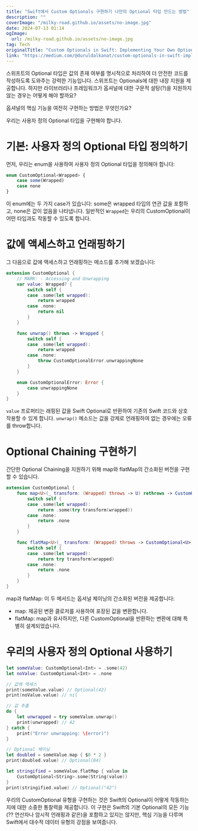 ```yaml
---
title: "Swift에서 Custom Optionals 구현하기 나만의 Optional 타입 만드는 방법"
description: ""
coverImage: "/milky-road.github.io/assets/no-image.jpg"
date: 2024-07-13 01:14
ogImage: 
  url: /milky-road.github.io/assets/no-image.jpg
tag: Tech
originalTitle: "Custom Optionals in Swift: Implementing Your Own Optional Type"
link: "https://medium.com/@duruldalkanat/custom-optionals-in-swift-implementing-your-own-optional-type-7b44468deca4"
---
```



스위프트의 Optional 타입은 값의 존재 여부를 명시적으로 처리하여 더 안전한 코드를 작성하도록 도와주는 강력한 기능입니다. 스위프트는 Optionals에 대한 내장 지원을 제공합니다. 하지만 라이브러리나 프레임워크가 옵셔널에 대한 구문적 설탕(?)을 지원하지 않는 경우는 어떻게 해야 할까요?

옵셔널의 핵심 기능을 여전히 구현하는 방법은 무엇인가요?

우리는 사용자 정의 Optional 타입을 구현해야 합니다.

# 기본: 사용자 정의 Optional 타입 정의하기

<div class="content-ad"></div>

먼저, 우리는 enum을 사용하여 사용자 정의 Optional 타입을 정의해야 합니다:

```js
enum CustomOptional<Wrapped> {
    case some(Wrapped)
    case none
}
```

이 enum에는 두 가지 case가 있습니다: some은 wrapped 타입의 연관 값을 포함하고, none은 값이 없음을 나타냅니다. 일반적인 `Wrapped`는 우리의 CustomOptional이 어떤 타입과도 작동할 수 있도록 합니다.

# 값에 액세스하고 언래핑하기

<div class="content-ad"></div>

그 다음으로 값에 액세스하고 언래핑하는 메소드를 추가해 보겠습니다:

```swift
extension CustomOptional {
    // MARK: - Accessing and Unwrapping
    var value: Wrapped? {
        switch self {
        case .some(let wrapped):
            return wrapped
        case .none:
            return nil
        }
    }

    func unwrap() throws -> Wrapped {
        switch self {
        case .some(let wrapped):
            return wrapped
        case .none:
            throw CustomOptionalError.unwrappingNone
        }
    }

    enum CustomOptionalError: Error {
        case unwrappingNone
    }
}
```

`value` 프로퍼티는 래핑된 값을 Swift Optional로 반환하여 기존의 Swift 코드와 상호 작용할 수 있게 합니다. `unwrap()` 메소드는 값을 강제로 언래핑하여 없는 경우에는 오류를 throw합니다.

# Optional Chaining 구현하기

<div class="content-ad"></div>

간단한 Optional Chaining을 지원하기 위해 map와 flatMap의 간소화된 버전을 구현할 수 있습니다.

```swift
extension CustomOptional {
    func map<U>(_ transform: (Wrapped) throws -> U) rethrows -> CustomOptional<U> {
        switch self {
        case .some(let wrapped):
            return .some(try transform(wrapped))
        case .none:
            return .none
        }
    }

    func flatMap<U>(_ transform: (Wrapped) throws -> CustomOptional<U>) rethrows -> CustomOptional<U> {
        switch self {
        case .some(let wrapped):
            return try transform(wrapped)
        case .none:
            return .none
        }
    }
}
```

map과 flatMap: 이 두 메서드는 옵셔널 체이닝의 간소화된 버전을 제공합니다:
- map: 제공된 변환 클로저를 사용하여 포장된 값을 변환합니다.
- flatMap: map과 유사하지만, 다른 CustomOptional을 반환하는 변환에 대해 특별히 설계되었습니다.

<div class="content-ad"></div>

# 우리의 사용자 정의 Optional 사용하기

```swift
let someValue: CustomOptional<Int> = .some(42)
let noValue: CustomOptional<Int> = .none

// 값에 액세스
print(someValue.value) // Optional(42)
print(noValue.value) // nil

// 값 추출
do {
    let unwrapped = try someValue.unwrap()
    print(unwrapped) // 42
} catch {
    print("Error unwrapping: \(error)")
}

// Optional 체이닝
let doubled = someValue.map { $0 * 2 }
print(doubled.value) // Optional(84)

let stringified = someValue.flatMap { value in
    CustomOptional<String>.some(String(value))
}
print(stringified.value) // Optional("42")
```

우리의 CustomOptional 유형을 구현하는 것은 Swift의 Optional이 어떻게 작동하는지에 대한 소중한 통찰력을 제공합니다. 이 구현은 Swift의 기본 Optional의 모든 기능(?? 연산자나 암시적 언래핑과 같은)을 포함하고 있지는 않지만, 핵심 기능을 다루며 Swift에서 대수적 데이터 유형의 강점을 보여줍니다.